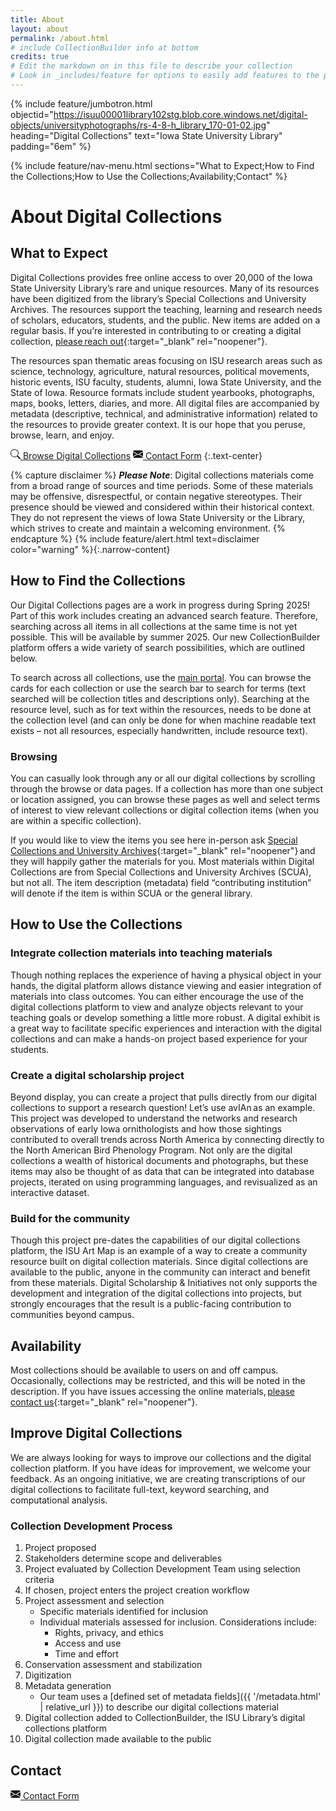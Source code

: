 ```yaml
---
title: About
layout: about
permalink: /about.html
# include CollectionBuilder info at bottom
credits: true
# Edit the markdown on in this file to describe your collection
# Look in _includes/feature for options to easily add features to the page
---
```


{% include feature/jumbotron.html objectid="https://isuu00001library102stg.blob.core.windows.net/digital-objects/universityphotographs/rs-4-8-h_library_170-01-02.jpg" heading="Digital Collections" text="Iowa State University Library" padding="6em" %}

{% include feature/nav-menu.html sections="What to Expect;How to Find the Collections;How to Use the Collections;Availability;Contact" %}

# About Digital Collections

## What to Expect

Digital Collections provides free online access to over 20,000 of the Iowa State University Library’s rare and unique resources. Many of its resources have been digitized from the library’s Special Collections and University Archives. The resources support the teaching, learning and research needs of scholars, educators, students, and the public. New items are added on a regular basis. If you’re interested in contributing to or creating a digital collection, [please reach out](https://forms.office.com/r/rbtMLy9D7i){:target="_blank" rel="noopener"}.  

The resources span thematic areas focusing on ISU research areas such as science, technology, agriculture, natural resources, political movements, historic events, ISU faculty, students, alumni, Iowa State University, and the State of Iowa. Resource formats include student yearbooks, photographs, maps, books, letters, diaries, and more. All digital files are accompanied by metadata (descriptive, technical, and administrative information) related to the resources to provide greater context. It is our hope that you peruse, browse, learn, and enjoy. 

<a href="{{ '/collections.html' | relative_url }}" class="btn btn-outline-primary m-3"><svg xmlns="http://www.w3.org/2000/svg" aria-hidden="true" width="16" height="16" fill="currentColor" class="bi icon-sprite" viewBox="0 0 16 16"><path d="M11.742 10.344a6.5 6.5 0 1 0-1.397 1.398h-.001q.044.06.098.115l3.85 3.85a1 1 0 0 0 1.415-1.414l-3.85-3.85a1 1 0 0 0-.115-.1zM12 6.5a5.5 5.5 0 1 1-11 0 5.5 5.5 0 0 1 11 0"/></svg> Browse Digital Collections</a>
<a href="https://forms.office.com/r/rbtMLy9D7i" class="btn btn-outline-primary m-3" target="_blank" rel="noopener"><svg xmlns="http://www.w3.org/2000/svg" aria-hidden="true" width="16" height="16" fill="currentColor" class="bi icon-sprite" viewBox="0 0 16 16"><path d="M.05 3.555A2 2 0 0 1 2 2h12a2 2 0 0 1 1.95 1.555L8 8.414zM0 4.697v7.104l5.803-3.558zM6.761 8.83l-6.57 4.027A2 2 0 0 0 2 14h12a2 2 0 0 0 1.808-1.144l-6.57-4.027L8 9.586zm3.436-.586L16 11.801V4.697z"/></svg> Contact Form</a>
{:.text-center}

{% capture disclaimer %}
***Please Note***: Digital collections materials come from a broad range of sources and time periods. Some of these materials may be offensive, disrespectful, or contain negative stereotypes. Their presence should be viewed and considered within their historical context. They do not represent the views of Iowa State University or the Library, which strives to create and maintain a welcoming environment.
{% endcapture %}
{% include feature/alert.html text=disclaimer color="warning" %}{:.narrow-content}

## How to Find the Collections

Our Digital Collections pages are a work in progress during Spring 2025! Part of this work includes creating an advanced search feature. Therefore, searching across all items in all collections at the same time is not yet possible. This will be available by summer 2025. Our new CollectionBuilder platform offers a wide variety of search possibilities, which are outlined below.

To search across all collections, use the [main portal](https://digitalcollections.lib.iastate.edu/). You can browse the cards for each collection or use the search bar to search for terms (text searched will be collection titles and descriptions only). Searching at the resource level, such as for text within the resources, needs to be done at the collection level (and can only be done for when machine readable text exists – not all resources, especially handwritten, include resource text). 

### Browsing

You can casually look through any or all our digital collections by scrolling through the browse or data pages. If a collection has more than one subject or location assigned, you can browse these pages as well and select terms of interest to view relevant collections or digital collection items (when you are within a specific collection).

If you would like to view the items you see here in-person ask [Special Collections and University Archives](https://specialcollections.lib.iastate.edu/){:target="_blank" rel="noopener"} and they will happily gather the materials for you. Most materials within Digital Collections are from Special Collections and University Archives (SCUA), but not all. The item description (metadata) field “contributing institution” will denote if the item is within SCUA or the general library. 

## How to Use the Collections

### Integrate collection materials into teaching materials

Though nothing replaces the experience of having a physical object in your hands, the digital platform allows distance viewing and easier integration of materials into class outcomes. You can either encourage the use of the digital collections platform to view and analyze objects relevant to your teaching goals or develop something a little more robust. A digital exhibit is a great way to facilitate specific experiences and interaction with the digital collections and can make a hands-on project based experience for your students.

### Create a digital scholarship project 

Beyond display, you can create a project that pulls directly from our digital collections to support a research question! Let’s use avIAn as an example. This project was developed to understand the networks and research observations of early Iowa ornithologists and how those sightings contributed to overall trends across North America by connecting directly to the North American Bird Phenology Program. Not only are the digital collections a wealth of historical documents and photographs, but these items may also be thought of as data that can be integrated into database projects, iterated on using programming languages, and revisualized as an interactive dataset. 

### Build for the community 

Though this project pre-dates the capabilities of our digital collections platform, the ISU Art Map is an example of a way to create a community resource built on digital collection materials. Since digital collections are available to the public, anyone in the community can interact and benefit from these materials. Digital Scholarship & Initiatives not only supports the development and integration of the digital collections into projects, but strongly encourages that the result is a public-facing contribution to communities beyond campus. 

## Availability

Most collections should be available to users on and off campus. Occasionally, collections may be restricted, and this will be noted in the description. If you have issues accessing the online materials, [please contact us](https://forms.office.com/r/rbtMLy9D7i){:target="_blank" rel="noopener"}.

## Improve Digital Collections 

We are always looking for ways to improve our collections and the digital collection platform. If you have ideas for improvement, we welcome your feedback. As an ongoing initiative, we are creating transcriptions of our digital collections to facilitate full-text, keyword searching, and computational analysis.  

### Collection Development Process

1. Project proposed 
2. Stakeholders determine scope and deliverables 
3. Project evaluated by Collection Development Team using selection criteria 
4. If chosen, project enters the project creation workflow 
5. Project assessment and selection
    - ​Specific materials identified for inclusion
    - Individual materials assessed for inclusion. Considerations include:
        - Rights, privacy, and ethics
        - Access and use
        - Time and effort  
6. Conservation assessment and stabilization 
7. Digitization 
8. Metadata generation 
    - Our team uses a [defined set of metadata fields]({{ '/metadata.html' | relative_url }}) to describe our digital collections material
9. Digital collection added to CollectionBuilder, the ISU Library’s digital collections platform 
10. Digital collection made available to the public 

## Contact

<a href="https://forms.office.com/r/rbtMLy9D7i" class="btn btn-outline-primary m-3"><svg xmlns="http://www.w3.org/2000/svg" aria-hidden="true" width="16" height="16" fill="currentColor" class="bi icon-sprite" viewBox="0 0 16 16"><path d="M.05 3.555A2 2 0 0 1 2 2h12a2 2 0 0 1 1.95 1.555L8 8.414zM0 4.697v7.104l5.803-3.558zM6.761 8.83l-6.57 4.027A2 2 0 0 0 2 14h12a2 2 0 0 0 1.808-1.144l-6.57-4.027L8 9.586zm3.436-.586L16 11.801V4.697z"/></svg> Contact Form</a>